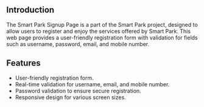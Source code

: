 ## Introduction

The Smart Park Signup Page is a part of the Smart Park project, designed to allow users to register and enjoy the services offered by Smart Park. This web page provides a user-friendly registration form with validation for fields such as username, password, email, and mobile number.

## Features

- User-friendly registration form.
- Real-time validation for username, email, and mobile number.
- Password validation to ensure secure registration.
- Responsive design for various screen sizes.